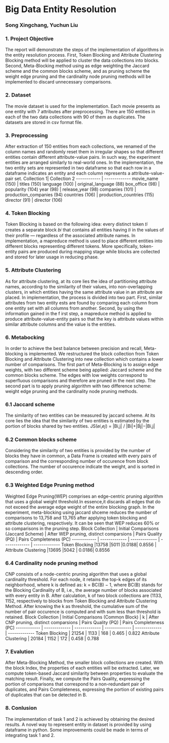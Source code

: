 

# Big Data Entity Resolution 

### Song Xingchang, Yuchun Liu
### 1. Project Objective
The report will demonstrate the steps of the implementation of algorithms in the entity resolution process. First, Token Blocking and Attribute Clustering Blocking method will be applied to cluster the data collections into blocks. Second, Meta-Blocking method using as edge weighting the Jaccard scheme and the common blocks scheme, and as pruning scheme the weight edge pruning and the cardinality node pruning methods will be implemented to discard unnecessary comparisons.
### 2. Dataset
The movie dataset is used for the implementation. Each movie presents as one entity with 7 attributes after preprocessing. There are 150 entities in each of the two data collections with 90 of them as duplicates. The datasets are stored in csv format file.
### 3. Preprocessing
After extraction of 150 entities from each collections, we renamed of the column names and randomly reset them in irregular shapes so that different entities contain different attribute-value pairs. In such way, the experiment entities are arranged similarly to real-world ones. In the implementation, the two entity sets are represented in two dataframe so that each row in a dataframe indicates an entity and each column represents a attribute-value-pair set.
Collection 1| Collection 2
------------ | -------------
movie_name (150) | titles (150)
language (100) | original_language (88)
box_office (98) | popularity (104)
year (98) | release_year (98)
companies (101) | production_companies (94) 
countries (106) | production_countries (115) 
director (91) | director (106)
### 4. Token Blocking
Token Blocking is based on the following idea: every distinct token 𝑡𝑖 creates a separate block 𝑏𝑖 that contains all entities having 𝑡𝑖 in the values of their profile — regardless of the associated attribute names. In implementation, a mapreduce method is used to place different entities into different blocks representing different tokens. More specifically, token-entity pairs are produced during mapping stage while blocks are collected and stored for later usage in reducing phase.
### 5. Attribute Clustering
As for attribute clustering, at its core lies the idea of partitioning attribute names, according to the similarity of their values, into non-overlapping clusters, in which entities having the same attribute value in an attribute are placed. In implementation, the process is divided into two part. First, similar attributes from two entity ests are found by comparing each column from one entity set with all columns from another. Second, by using the information gained in the f
irst step, a mapreduce method is applied to produce attribute-value-entity pairs so that the key is attribute values within similar attribute columns and the value is the entities.
### 6. Metabocking
In order to achieve the best balance between precision and recall, Meta-blocking is implemented. We restructured the block collection from Token Blocking and Attribute Clustering into new collection which contains a lower number of comparisons. The first part of Meta-Blocking is to assign edge weights, with two different scheme being applied: Jaccard scheme and the common blocks scheme. The edges with low weights correspond to superfluous comparisons and therefore are pruned in the next step. The second part is to apply pruning algorithm with two difference scheme: weight edge pruning and the cardinality node pruning methods.
### 6.1 Jaccard scheme
The similarity of two entities can be measured by jaccard scheme. At its core lies the idea that the similarity of two entities is estimated by the portion of blocks shared by two entities.
JS(𝑒𝑖,𝑒𝑗) = |Bi,j| / |Bi|+|Bj|−|Bi,j|
### 6.2 Common blocks scheme
Considering the similarity of two entities is provided by the number of blocks they have in common, a Data Frame is created with every pairs of comparison and the corresponding number of occurence from block collections. The number of occurence indicate the weight, and is sorted in descending order.
### 6.3 Weighted Edge Pruning method
Weighted Edge Pruning(WEP) comprises an edge-centric pruning algorithm that uses a global weight threshold.In essence,it discards all edges that do not exceed the average edge weight of the entire blocking graph. In the experiment, meta-blocking using jaccard shceme reduces the number of comparisons to 13,758 and 13,765 after applying token blocking and attribute clustering, respectively. It can be seen that WEP reduces 60% or so comparisons in the pruning step.
Block Collection | Initial Comparisons (Jaccard Scheme) | After WEP pruning, distinct comparsions | Pairs Quality (PQ) | Pairs Completeness (PC) 
------------ | ------------- | ------------- | ------------- | ------------- 
Token Blocking |13758 |5011 |0.0188| 0.8556 |
Attribute Clustering |13695 |5042 | 0.0186| 0.8556
### 6.4 Cardinality node pruning method
CNP consists of a node-centric pruning algorithm that uses a global cardinality threshold. For each node, it retains the top-k edges of its neighborhood, where k is defined as: k = BC(B) − 1, where BC(B) stands for the Blocking Cardinality of B, i.e., the average number of blocks associated with every entity in B. After calculation, k of two block collections are (1133, 1152, respectively to blocks from Token Blocking and Attribute Clustering Method. After knowing the k as threshold, the cumulative sum of the number of pair occurence is computed and with sum less than threshold is retained.
Block Collection | Initial Comparisons (Common Block) | k | After CNP pruning, distinct comparsions | Pairs Quality (PQ) | Pairs Completeness (PC) 
------------ | ------------- | ------------- | ------------- | ------------- | ------------- 
Token Blocking | 21254 | 1133 | 168 | 0.465 | 0.822 
Attribute Clustering | 20184 | 1152 | 172 | 0.458 | 0.788

### 7. Evalution
After Meta-Blocking Method, the smaller block collections are created. With the block Index, the properties of each entities will be extracted. Later, we compute token-based Jaccard similarity between properties to evaluate the matching result. Finally, we compute the Pairs Quality, expressing the portion of comparisons that correspond to a non-redundant pair of duplicates, and Pairs Completeness, expressing the portion of existing pairs of duplicates that can be detected in B.
### 8. Conlusion
The implementation of task 1 and 2 is achieved by obtaining the desired results. A novel way to represent entity in dataset is provided by using dataframe in python. Some improvements could be made in terms of integrating task 1 and 2.
